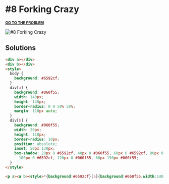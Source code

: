 # #8 Forking Crazy

<p>
  <sup>
    <a href="https://cssbattle.dev/play/8"><strong>GO TO THE PROBLEM</strong></a>
  </sup>
</p>

![#8 Forking Crazy](https://cssbattle.dev/targets/8.png)

## Solutions

```html
<div a></div>
<div b></div>
<style>
  body {
    background: #6592cf;
  }
  div[a] {
    background: #060f55;
    width: 140px;
    height: 140px;
    border-radius: 0 0 50% 50%;
    margin: 110px auto;
  }
  div[b] {
    background: #060f55;
    width: 20px;
    height: 110px;
    border-radius: 10px;
    position: absolute;
    inset: 50px 130px;
    box-shadow: 20px 0 #6592cf, 40px 0 #060f55, 60px 0 #6592cf, 80px 0 #060f55,
      100px 0 #6592cf, 120px 0 #060f55, 60px 150px #060f55;
  }
</style>
```

```html
<p a><a b><style>*{background:#6592cf}[a]{background:#060f55;width:140;height:140;border-radius:0 0 50% 50%;margin:110 auto}[b]{background:#060f55;width:20;height:110;border-radius:10px;position:fixed;inset:50px 130px;box-shadow:20px 0#6592cf,40px 0#060f55,60px 0#6592cf,80px 0#060f55,100px 0#6592cf,120px 0#060f55,60px 150px#060f55
```
